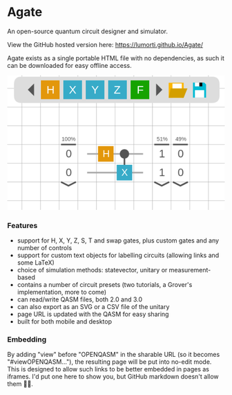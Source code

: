 # Agate
An open-source quantum circuit designer and simulator.

View the GitHub hosted version here: https://lumorti.github.io/Agate/

Agate exists as a single portable HTML file with no dependencies, as such it can be downloaded for easy offline access.

![Agate Example](example.png)

### Features
* support for H, X, Y, Z, S, T and swap gates, plus custom gates and any number of controls
* support for custom text objects for labelling circuits (allowing links and some LaTeX)
* choice of simulation methods: statevector, unitary or measurement-based
* contains a number of circuit presets (two tutorials, a Grover's implementation, more to come)
* can read/write QASM files, both 2.0 and 3.0
* can also export as an SVG or a CSV file of the unitary
* page URL is updated with the QASM for easy sharing
* built for both mobile and desktop

### Embedding

By adding "view" before "OPENQASM" in the sharable URL (so it becomes "#viewOPENQASM..."), the resulting page will be put into no-edit mode. This is designed to allow such links to be better embedded in pages as iframes. I'd put one here to show you, but GitHub markdown doesn't allow them 🤷‍♂️.

